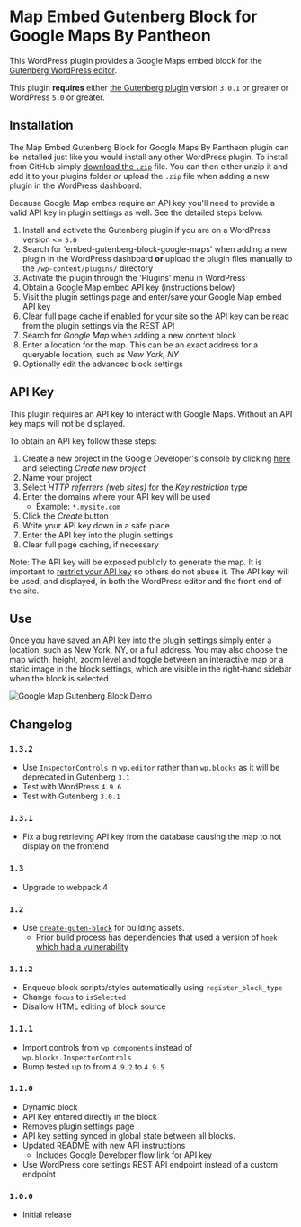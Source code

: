 # Map Embed Gutenberg Block for Google Maps By Pantheon
This WordPress plugin provides a Google Maps embed block for the [Gutenberg WordPress editor](https://github.com/WordPress/gutenberg).

This plugin **requires** either [the Gutenberg plugin](https://wordpress.org/plugins/gutenberg/) version `3.0.1` or greater or WordPress `5.0` or greater.

## Installation
The Map Embed Gutenberg Block for Google Maps By Pantheon plugin can be installed just like you would install any other WordPress plugin. To install from GitHub simply [download the `.zip`](https://github.com/pantheon-systems/google-map-gutenberg-block/archive/master.zip) file. You can then either unzip it and add it to your plugins folder _or_ upload the `.zip` file when adding a new plugin in the WordPress dashboard.

Because Google Map embes require an API key you'll need to provide a valid API key in plugin settings as well. See the detailed steps below.

1. Install and activate the Gutenberg plugin if you are on a WordPress version <= `5.0`
1. Search for 'embed-gutenberg-block-google-maps' when adding a new plugin in the WordPress dashboard **or** upload the plugin files manually to the `/wp-content/plugins/` directory
1. Activate the plugin through the 'Plugins' menu in WordPress
1. Obtain a Google Map embed API key (instructions below)
1. Visit the plugin settings page and enter/save your Google Map embed API key
1. Clear full page cache if enabled for your site so the API key can be read from the plugin settings via the REST API
1. Search for _Google Map_ when adding a new content block
1. Enter a location for the map. This can be an exact address for a queryable location, such as _New York, NY_
1. Optionally edit the advanced block settings

## API Key
This plugin requires an API key to interact with Google Maps. Without an API key maps will not be displayed.

To obtain an API key follow these steps:
1. Create a new project in the Google Developer's console by clicking [here](https://console.developers.google.com/flows/enableapi?apiid=maps_backend,static_maps_backend,maps_embed_backend&keyType=CLIENT_SIDE&reusekey=true) and selecting _Create new project_
1. Name your project
1. Select _HTTP referrers (web sites)_  for the _Key restriction_ type
1. Enter the domains where your API key will be used
    - Example: `*.mysite.com`
1. Click the _Create_ button
1. Write your API key down in a safe place
1. Enter the API key into the plugin settings
1. Clear full page caching, if necessary

Note: The API key will be exposed publicly to generate the map. It is important to [restrict your API key](https://developers.google.com/maps/documentation/embed/get-api-key#key-restrictions) so others do not abuse it. The API key will be used, and displayed, in both the WordPress editor and the front end of the site.

## Use
Once you have saved an API key into the plugin settings simply enter a location, such as New York, NY, or a full address. You may also choose the map width, height, zoom level and toggle between an interactive map or a static image in the block settings, which are visible in the right-hand sidebar when the block is selected.

![Google Map Gutenberg Block Demo](./assets/images/screenshot-1.gif)


## Changelog

### `1.3.2`
* Use `InspectorControls` in `wp.editor` rather than `wp.blocks` as it will be deprecated in Gutenberg `3.1`
* Test with WordPress `4.9.6`
* Test with Gutenberg `3.0.1`

### `1.3.1`
* Fix a bug retrieving API key from the database causing the map to not display on the frontend

### `1.3`
* Upgrade to webpack 4

### `1.2`
* Use [`create-guten-block`](https://github.com/ahmadawais/create-guten-block) for building assets.
    - Prior build process has dependencies that used a version of `hoek` [which had a vulnerability](https://nvd.nist.gov/vuln/detail/CVE-2018-3728)

### `1.1.2`
* Enqueue block scripts/styles automatically using `register_block_type`
* Change `focus` to `isSelected`
* Disallow HTML editing of block source


### `1.1.1`
* Import controls from `wp.components` instead of `wp.blocks.InspectorControls`
* Bump tested up to from `4.9.2` to `4.9.5`

### `1.1.0`
* Dynamic block
* API Key entered directly in the block
* Removes plugin settings page
* API key setting synced in global state between all blocks.
* Updated README with new API instructions
    - Includes Google Developer flow link for API key
* Use WordPress core settings REST API endpoint instead of a custom endpoint

### `1.0.0`
* Initial release
